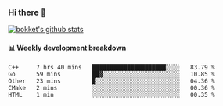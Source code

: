 ### Hi there 👋
[![bokket's github stats](https://github-readme-stats.vercel.app/api?username=bokket&show_icons=true&count_private=true)](https://github.com/anuraghazra/github-readme-stats)

#### :bar_chart: Weekly development breakdown
<!--START_SECTION:waka-->
```text
C++     7 hrs 40 mins   █████████████████████░░░░   83.79 % 
Go      59 mins         ██▓░░░░░░░░░░░░░░░░░░░░░░   10.85 % 
Other   23 mins         █░░░░░░░░░░░░░░░░░░░░░░░░   04.36 % 
CMake   2 mins          ░░░░░░░░░░░░░░░░░░░░░░░░░   00.36 % 
HTML    1 min           ░░░░░░░░░░░░░░░░░░░░░░░░░   00.35 % 
```
<!--END_SECTION:waka-->
